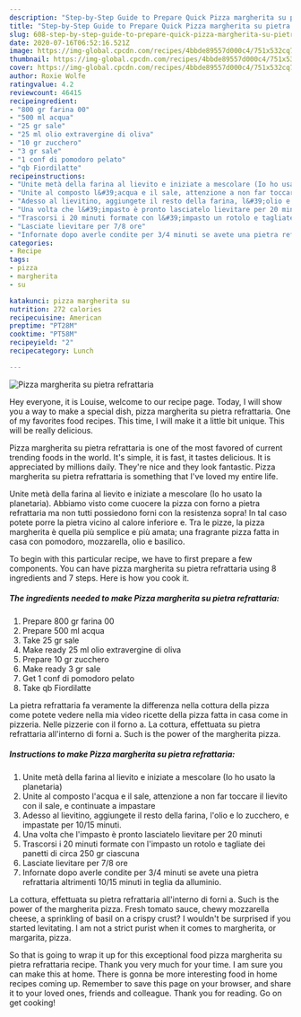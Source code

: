 ```yaml
---
description: "Step-by-Step Guide to Prepare Quick Pizza margherita su pietra refrattaria"
title: "Step-by-Step Guide to Prepare Quick Pizza margherita su pietra refrattaria"
slug: 608-step-by-step-guide-to-prepare-quick-pizza-margherita-su-pietra-refrattaria
date: 2020-07-16T06:52:16.521Z
image: https://img-global.cpcdn.com/recipes/4bbde89557d000c4/751x532cq70/pizza-margherita-su-pietra-refrattaria-recipe-main-photo.jpg
thumbnail: https://img-global.cpcdn.com/recipes/4bbde89557d000c4/751x532cq70/pizza-margherita-su-pietra-refrattaria-recipe-main-photo.jpg
cover: https://img-global.cpcdn.com/recipes/4bbde89557d000c4/751x532cq70/pizza-margherita-su-pietra-refrattaria-recipe-main-photo.jpg
author: Roxie Wolfe
ratingvalue: 4.2
reviewcount: 46415
recipeingredient:
- "800 gr farina 00"
- "500 ml acqua"
- "25 gr sale"
- "25 ml olio extravergine di oliva"
- "10 gr zucchero"
- "3 gr sale"
- "1 conf di pomodoro pelato"
- "qb Fiordilatte"
recipeinstructions:
- "Unite metà della farina al lievito e iniziate a mescolare (Io ho usato la planetaria)"
- "Unite al composto l&#39;acqua e il sale, attenzione a non far toccare il lievito con il sale, e continuate a impastare"
- "Adesso al lievitino, aggiungete il resto della farina, l&#39;olio e lo zucchero, e impastate per 10/15 minuti."
- "Una volta che l&#39;impasto è pronto lasciatelo lievitare per 20 minuti"
- "Trascorsi i 20 minuti formate con l&#39;impasto un rotolo e tagliate dei panetti di circa 250 gr ciascuna"
- "Lasciate lievitare per 7/8 ore"
- "Infornate dopo averle condite per 3/4 minuti se avete una pietra refrattaria altrimenti 10/15 minuti in teglia da alluminio."
categories:
- Recipe
tags:
- pizza
- margherita
- su

katakunci: pizza margherita su 
nutrition: 272 calories
recipecuisine: American
preptime: "PT28M"
cooktime: "PT58M"
recipeyield: "2"
recipecategory: Lunch

---
```



![Pizza margherita su pietra refrattaria](https://img-global.cpcdn.com/recipes/4bbde89557d000c4/751x532cq70/pizza-margherita-su-pietra-refrattaria-recipe-main-photo.jpg)

Hey everyone, it is Louise, welcome to our recipe page. Today, I will show you a way to make a special dish, pizza margherita su pietra refrattaria. One of my favorites food recipes. This time, I will make it a little bit unique. This will be really delicious.

Pizza margherita su pietra refrattaria is one of the most favored of current trending foods in the world. It's simple, it is fast, it tastes delicious. It is appreciated by millions daily. They're nice and they look fantastic. Pizza margherita su pietra refrattaria is something that I've loved my entire life.

Unite metà della farina al lievito e iniziate a mescolare (Io ho usato la planetaria). Abbiamo visto come cuocere la pizza con forno a pietra refrattaria ma non tutti possiedono forni con la resistenza sopra! In tal caso potete porre la pietra vicino al calore inferiore e. Tra le pizze, la pizza margherita è quella più semplice e più amata; una fragrante pizza fatta in casa con pomodoro, mozzarella, olio e basilico.


To begin with this particular recipe, we have to first prepare a few components. You can have pizza margherita su pietra refrattaria using 8 ingredients and 7 steps. Here is how you cook it.

<!--inarticleads1-->

##### The ingredients needed to make Pizza margherita su pietra refrattaria:

1. Prepare 800 gr farina 00
1. Prepare 500 ml acqua
1. Take 25 gr sale
1. Make ready 25 ml olio extravergine di oliva
1. Prepare 10 gr zucchero
1. Make ready 3 gr sale
1. Get 1 conf di pomodoro pelato
1. Take qb Fiordilatte


La pietra refrattaria fa veramente la differenza nella cottura della pizza come potete vedere nella mia video ricette della pizza fatta in casa come in pizzeria. Nelle pizzerie con il forno a. La cottura, effettuata su pietra refrattaria all&#39;interno di forni a. Such is the power of the margherita pizza. 

<!--inarticleads2-->

##### Instructions to make Pizza margherita su pietra refrattaria:

1. Unite metà della farina al lievito e iniziate a mescolare (Io ho usato la planetaria)
1. Unite al composto l&#39;acqua e il sale, attenzione a non far toccare il lievito con il sale, e continuate a impastare
1. Adesso al lievitino, aggiungete il resto della farina, l&#39;olio e lo zucchero, e impastate per 10/15 minuti.
1. Una volta che l&#39;impasto è pronto lasciatelo lievitare per 20 minuti
1. Trascorsi i 20 minuti formate con l&#39;impasto un rotolo e tagliate dei panetti di circa 250 gr ciascuna
1. Lasciate lievitare per 7/8 ore
1. Infornate dopo averle condite per 3/4 minuti se avete una pietra refrattaria altrimenti 10/15 minuti in teglia da alluminio.


La cottura, effettuata su pietra refrattaria all&#39;interno di forni a. Such is the power of the margherita pizza. Fresh tomato sauce, chewy mozzarella cheese, a sprinkling of basil on a crispy crust? I wouldn&#39;t be surprised if you started levitating. I am not a strict purist when it comes to margherita, or margarita, pizza. 

So that is going to wrap it up for this exceptional food pizza margherita su pietra refrattaria recipe. Thank you very much for your time. I am sure you can make this at home. There is gonna be more interesting food in home recipes coming up. Remember to save this page on your browser, and share it to your loved ones, friends and colleague. Thank you for reading. Go on get cooking!
